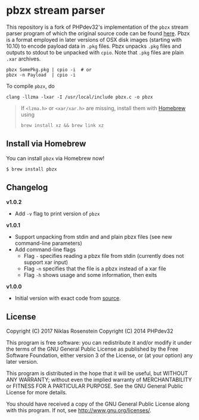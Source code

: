 # pbzx stream parser

This repository is a fork of PHPdev32's implementation of the `pbzx` stream
parser program of which the original source code can be found [here][source].
Pbzx is a format employed in later versions of OSX disk images (starting with
10.10) to encode payload data in `.pkg` files. Pbzx unpacks `.pkg` files and
outputs to stdout to be unpacked with `cpio`. Note that `.pkg` files are plain
`.xar` archives.

    pbzx SomePkg.pkg | cpio -i  # or
    pbzx -n Payload  | cpio -i

To compile `pbzx`, do

    clang -llzma -lxar -I /usr/local/include pbzx.c -o pbzx

> If `<lzma.h>` or `<xar/xar.h>` are missing, install them with [Homebrew]
> using
>
>     brew install xz && brew link xz

  [source]: http://www.tonymacx86.com/general-help/135458-pbzx-stream-parser.html
  [Homebrew]: http://brew.sh/

## Install via Homebrew

You can install `pbzx` via Homebrew now!

    $ brew install pbzx

## Changelog

__v1.0.2__

- Add `-v` flag to print version of `pbzx`

__v1.0.1__

- Support unpacking from stdin and and plain pbzx files (see new command-line
  parameters)
- Add command-line flags
    - Flag `-` specifies reading a pbzx file from stdin (currently does
      not support xar input)
    - Flag `-n` specifies that the file is a pbzx instead of a xar file
    - Flag `-h` shows usage and some information, then exits

__v1.0.0__

- Initial version with exact code from [source].

## License

Copyright (C) 2017  Niklas Rosenstein
Copyright (C) 2014  PHPdev32

This program is free software: you can redistribute it and/or modify
it under the terms of the GNU General Public License as published by
the Free Software Foundation, either version 3 of the License, or
(at your option) any later version.

This program is distributed in the hope that it will be useful,
but WITHOUT ANY WARRANTY; without even the implied warranty of
MERCHANTABILITY or FITNESS FOR A PARTICULAR PURPOSE.  See the
GNU General Public License for more details.

You should have received a copy of the GNU General Public License
along with this program.  If not, see <http://www.gnu.org/licenses/>.
